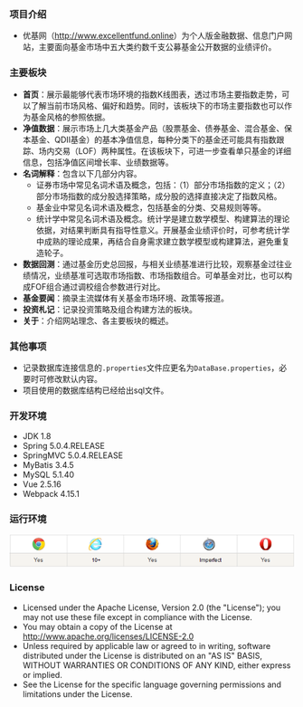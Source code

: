 ### 项目介绍
- 优基网（<http://www.excellentfund.online>）为个人版金融数据、信息门户网站，主要面向基金市场中五大类约数千支公募基金公开数据的业绩评价。
### 主要板块
-  **首页**：展示最能够代表市场环境的指数K线图表，透过市场主要指数走势，可以了解当前市场风格、偏好和趋势。同时，该板块下的市场主要指数也可以作为基金风格的参照依据。
- **净值数据**：展示市场上几大类基金产品（股票基金、债券基金、混合基金、保本基金、QDII基金）的基本净值信息，每种分类下的基金还可能具有指数跟踪、场内交易（LOF）两种属性。在该板块下，可进一步查看单只基金的详细信息，包括净值区间增长率、业绩数据等。
- **名词解释**：包含以下几部分内容。
  - 证券市场中常见名词术语及概念，包括：（1）部分市场指数的定义；（2）部分市场指数的成分股选择策略，成分股的选择直接决定了指数风格。
  - 基金业中常见名词术语及概念，包括基金的分类、交易规则等等。
  - 统计学中常见名词术语及概念。统计学是建立数学模型、构建算法的理论依据，对结果判断具有指导性意义。开展基金业绩评价时，可参考统计学中成熟的理论成果，再结合自身需求建立数学模型或构建算法，避免重复造轮子。
- **数据回测**：通过基金历史总回报，与相关业绩基准进行比较，观察基金过往业绩情况，业绩基准可选取市场指数、市场指数组合。可单基金对比，也可以构成FOF组合通过调校组合参数进行对比。
- **基金要闻**：摘录主流媒体有关基金市场环境、政策等报道。
- **投资札记**：记录投资策略及组合构建方法的板块。
- **关于**：介绍网站理念、各主要板块的概述。

### 其他事项
- 记录数据库连接信息的`.properties`文件应更名为`DataBase.properties`，必要时可修改默认内容。
- 项目使用的数据库结构已经给出sql文件。

### 开发环境
- JDK 1.8
- Spring 5.0.4.RELEASE
- SpringMVC 5.0.4.RELEASE
- MyBatis 3.4.5
- MySQL 5.1.40
- Vue 2.5.16
- Webpack 4.15.1

### 运行环境
![运行环境](src/main/webapp/Pic/support.png)

### License
- Licensed under the Apache License, Version 2.0 (the "License"); you may not use these file except in compliance with the License.
- You may obtain a copy of the License at http://www.apache.org/licenses/LICENSE-2.0
- Unless required by applicable law or agreed to in writing, software distributed under the License is distributed on an "AS IS" BASIS,
WITHOUT WARRANTIES OR CONDITIONS OF ANY KIND, either express or implied.
- See the License for the specific language governing permissions and limitations under the License.
